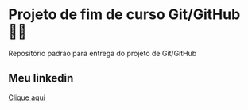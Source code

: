 # Projeto de fim de curso Git/GitHub 👨‍🎓 
Repositório padrão para entrega do projeto de Git/GitHub

## Meu linkedin

[Clique aqui](https://www.linkedin.com/in/andre-luiz-de-oliveira-barbosa/)
